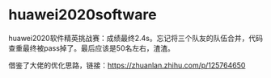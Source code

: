 # huawei2020software
huawei2020软件精英挑战赛：成绩最终2.4s。忘记将三个队友的队伍合并，代码查重最终被pass掉了。最后应该是50名左右，渣渣。

借鉴了大佬的优化思路，链接：https://zhuanlan.zhihu.com/p/125764650
